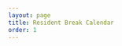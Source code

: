 ```yaml
---
layout: page
title: Resident Break Calendar
order: 1
---
```


<div id="observablehq-searchInput-1e1dd4b7"></div>
<div id="observablehq-viewof-calendar-1e1dd4b7"></div>

<link rel="stylesheet" href="https://cdn.jsdelivr.net/npm/@observablehq/inspector@5/dist/inspector.css">
<script type="module">
    import { Runtime, Inspector } from "https://cdn.jsdelivr.net/npm/@observablehq/runtime@5/dist/runtime.js";
    import define from "https://api.observablehq.com/d/d379ad992bc21262@160.js?v=3";
    
    const runtime = new Runtime()
    const main = runtime.module(define, name => {
        if (name === "searchInput") return new Inspector(document.querySelector("#observablehq-searchInput-1e1dd4b7"));
        if (name === "viewof calendar") return new Inspector(document.querySelector("#observablehq-viewof-calendar-1e1dd4b7"));
        return ["handleSearch", "debouncedHandleSearch"].includes(name);
    });
    main.redefine("GOOGLE_SHEETS_API_KEY", "AIzaSyDln9ZScDNAYGPm-ueXLEf6W7zlbNI9qN8")
</script>
